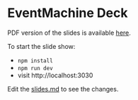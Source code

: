 # EventMachine Deck

PDF version of the slides is available [here](./event-machine-deck.pdf).

To start the slide show:

- `npm install`
- `npm run dev`
- visit http://localhost:3030

Edit the [slides.md](./slides.md) to see the changes.
